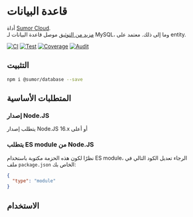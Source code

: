 # قاعدة البيانات

أداة [Sumor Cloud](https://sumor.cloud).  
[مزيد من التوثيق](https://sumor.cloud/database)
موصل قاعدة البيانات لـ MySQL، وما إلى ذلك. معتمد على entity.

[![CI](https://github.com/sumor-cloud/database/actions/workflows/ci.yml/badge.svg)](https://github.com/sumor-cloud/database/actions/workflows/ci.yml)
[![Test](https://github.com/sumor-cloud/database/actions/workflows/ut.yml/badge.svg)](https://github.com/sumor-cloud/database/actions/workflows/ut.yml)
[![Coverage](https://github.com/sumor-cloud/database/actions/workflows/coverage.yml/badge.svg)](https://github.com/sumor-cloud/database/actions/workflows/coverage.yml)
[![Audit](https://github.com/sumor-cloud/database/actions/workflows/audit.yml/badge.svg)](https://github.com/sumor-cloud/database/actions/workflows/audit.yml)

## التثبيت

```bash
npm i @sumor/database --save
```

## المتطلبات الأساسية

### إصدار Node.JS

يتطلب إصدار Node.JS 16.x أو أعلى

### يتطلب ES module من Node.JS

نظرًا لكون هذه الحزمة مكتوبة باستخدام ES module،
الرجاء تعديل الكود التالي في ملف `package.json` الخاص بك:

```json
{
  "type": "module"
}
```

## الاستخدام